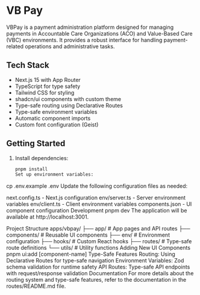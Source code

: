 # VB Pay

VBPay is a payment administration platform designed for managing payments in Accountable Care Organizations (ACO) and Value-Based Care (VBC) environments. It provides a robust interface for handling payment-related operations and administrative tasks.

## Tech Stack

- Next.js 15 with App Router
- TypeScript for type safety
- Tailwind CSS for styling
- shadcn/ui components with custom theme
- Type-safe routing using Declarative Routes
- Type-safe environment variables
- Automatic component imports
- Custom font configuration (Geist)

## Getting Started

1. Install dependencies:
   ```bash
   pnpm install
   Set up environment variables:
   ```

cp .env.example .env
Update the following configuration files as needed:

next.config.ts - Next.js configuration
env/server.ts - Server environment variables
env/client.ts - Client environment variables
components.json - UI component configuration
Development
pnpm dev
The application will be available at http://localhost:3001.

Project Structure
apps/vbpay/
├── app/ # App pages and API routes
├── components/ # Reusable UI components
├── env/ # Environment configuration
├── hooks/ # Custom React hooks
├── routes/ # Type-safe route definitions
└── utils/ # Utility functions
Adding New UI Components
pnpm ui:add [component-name]
Type-Safe Features
Routing: Using Declarative Routes for type-safe navigation
Environment Variables: Zod schema validation for runtime safety
API Routes: Type-safe API endpoints with request/response validation
Documentation
For more details about the routing system and type-safe features, refer to the documentation in the routes/README.md file.
